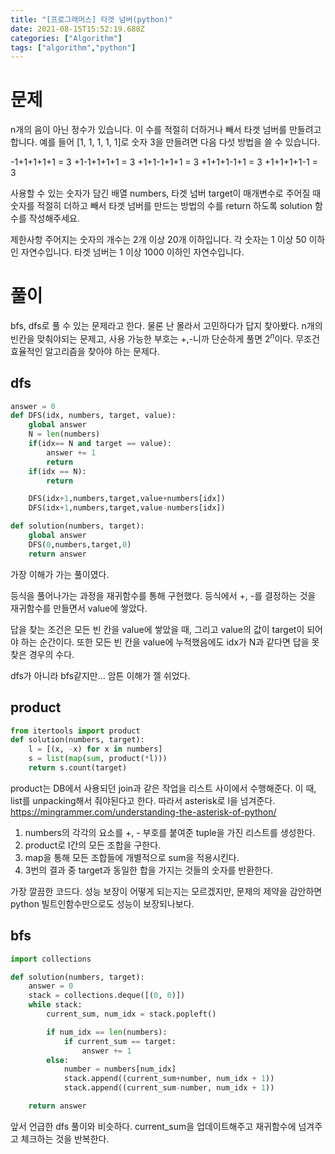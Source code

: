 ```yaml
---
title: "[프로그래머스] 타겟 넘버(python)"
date: 2021-08-15T15:52:19.688Z
categories: ["Algorithm"]
tags: ["algorithm","python"]
---
```

# 문제
n개의 음이 아닌 정수가 있습니다. 이 수를 적절히 더하거나 빼서 타겟 넘버를 만들려고 합니다. 예를 들어 [1, 1, 1, 1, 1]로 숫자 3을 만들려면 다음 다섯 방법을 쓸 수 있습니다.
>
-1+1+1+1+1 = 3
+1-1+1+1+1 = 3
+1+1-1+1+1 = 3
+1+1+1-1+1 = 3
+1+1+1+1-1 = 3

사용할 수 있는 숫자가 담긴 배열 numbers, 타겟 넘버 target이 매개변수로 주어질 때 숫자를 적절히 더하고 빼서 타겟 넘버를 만드는 방법의 수를 return 하도록 solution 함수를 작성해주세요.

제한사항
주어지는 숫자의 개수는 2개 이상 20개 이하입니다.
각 숫자는 1 이상 50 이하인 자연수입니다.
타겟 넘버는 1 이상 1000 이하인 자연수입니다.

# 풀이

bfs, dfs로 풀 수 있는 문제라고 한다. 물론 난 몰라서 고민하다가 답지 찾아봤다.
n개의 빈칸을 맞춰야되는 문제고, 사용 가능한 부호는 +,-니까 단순하게 풀면 $2^n$이다. 무조건 효율적인 알고리즘을 찾아야 하는 문제다.


## dfs
```python
answer = 0
def DFS(idx, numbers, target, value):
    global answer
    N = len(numbers)
    if(idx== N and target == value):
        answer += 1
        return
    if(idx == N):
        return

    DFS(idx+1,numbers,target,value+numbers[idx])
    DFS(idx+1,numbers,target,value-numbers[idx])

def solution(numbers, target):
    global answer
    DFS(0,numbers,target,0)
    return answer
```

가장 이해가 가는 풀이였다.

등식을 풀어나가는 과정을 재귀함수를 통해 구현했다. 등식에서 +, -를 결정하는 것을 재귀함수를 만들면서 value에 쌓았다.

답을 찾는 조건은 모든 빈 칸을 value에 쌓았을 때, 그리고 value의 값이 target이 되어야 하는 순간이다. 또한 모든 빈 칸을 value에 누적했음에도 idx가 N과 같다면 답을 못 찾은 경우의 수다.

dfs가 아니라 bfs같지만... 암튼 이해가 젤 쉬었다.

## product
```python
from itertools import product
def solution(numbers, target):
    l = [(x, -x) for x in numbers]
    s = list(map(sum, product(*l)))
    return s.count(target)
```

product는 DB에서 사용되던 join과 같은 작업을 리스트 사이에서 수행해준다. 이 때, list를 unpacking해서 줘야된다고 한다. 따라서 asterisk로 l을 넘겨준다. 
https://mingrammer.com/understanding-the-asterisk-of-python/


1. numbers의 각각의 요소를 +, - 부호를 붙여준 tuple을 가진 리스트를 생성한다. 
2. product로 l간의 모든 조합을 구한다.
3. map을 통해 모든 조합들에 개별적으로 sum을 적용시킨다.
4. 3번의 결과 중 target과 동일한 합을 가지는 것들의 숫자를 반환한다.

가장 깔끔한 코드다. 성능 보장이 어떻게 되는지는 모르겠지만, 문제의 제약을 감안하면 python 빌트인함수만으로도 성능이 보장되나보다.

## bfs
```python
import collections

def solution(numbers, target):
    answer = 0
    stack = collections.deque([(0, 0)])
    while stack:
        current_sum, num_idx = stack.popleft()

        if num_idx == len(numbers):
            if current_sum == target:
                answer += 1
        else:
            number = numbers[num_idx]
            stack.append((current_sum+number, num_idx + 1))
            stack.append((current_sum-number, num_idx + 1))

    return answer
```

앞서 언급한 dfs 풀이와 비슷하다. current_sum을 업데이트해주고 재귀함수에 넘겨주고 체크하는 것을 반복한다.